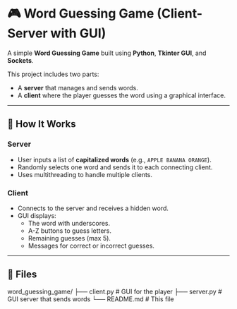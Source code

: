 # 🎮 Word Guessing Game (Client-Server with GUI)

A simple **Word Guessing Game** built using **Python**, **Tkinter GUI**, and **Sockets**.

This project includes two parts:
- A **server** that manages and sends words.
- A **client** where the player guesses the word using a graphical interface.

---

## 🧠 How It Works

### Server
- User inputs a list of **capitalized words** (e.g., `APPLE BANANA ORANGE`).
- Randomly selects one word and sends it to each connecting client.
- Uses multithreading to handle multiple clients.

### Client
- Connects to the server and receives a hidden word.
- GUI displays:
  - The word with underscores.
  - A-Z buttons to guess letters.
  - Remaining guesses (max 5).
  - Messages for correct or incorrect guesses.

---

## 📁 Files
word_guessing_game/
├── client.py # GUI for the player
├── server.py # GUI server that sends words
└── README.md # This file
